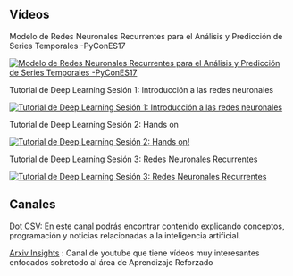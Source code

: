 ## Vídeos

Modelo de Redes Neuronales Recurrentes para el Análisis y Predicción de Series Temporales -PyConES17

[![Modelo de Redes Neuronales Recurrentes para el Análisis y Predicción de Series Temporales -PyConES17](https://img.youtube.com/vi/hRkHsWhfmHw/0.jpg)](https://www.youtube.com/watch?v=hRkHsWhfmHw)

Tutorial de Deep Learning Sesión 1: Introducción a las redes neuronales

[![Tutorial de Deep Learning Sesión 1: Introducción a las redes neuronales](https://img.youtube.com/vi/pGOqWf7GwxI/0.jpg)](https://www.youtube.com/watch?v=pGOqWf7GwxI)

Tutorial de Deep Learning Sesión 2: Hands on

[![Tutorial de Deep Learning Sesión 2: Hands on!](https://img.youtube.com/vi/o7x5RomX_Rw/0.jpg)](https://www.youtube.com/watch?v=o7x5RomX_Rw)

Tutorial de Deep Learning Sesión 3: Redes Neuronales Recurrentes

[![Tutorial de Deep Learning Sesión 3: Redes Neuronales Recurrentes](https://img.youtube.com/vi/n49pdNDNESU/0.jpg)](https://www.youtube.com/watch?v=n49pdNDNESU)


## Canales 

[Dot CSV](https://www.youtube.com/channel/UCy5znSnfMsDwaLlROnZ7Qbg/featured): En este canal podrás encontrar contenido explicando conceptos, programación y noticias relacionadas a la inteligencia artificial. 

[Arxiv Insights](https://www.youtube.com/channel/UCNIkB2IeJ-6AmZv7bQ1oBYg/featured) : Canal de youtube que tiene vídeos muy interesantes enfocados sobretodo al área de Aprendizaje Reforzado

